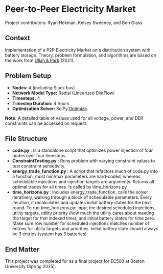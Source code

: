 # Peer-to-Peer Electricity Market
Project contributors: Ryan Hekman, Kelsey Sweeney, and Ben Glass

## Context
Implementation of a P2P Electricity Market on a distribution system with battery storage. Theory, problem formulation, and algorithms are based on the work from [Ullah & Park](https://ieeexplore.ieee.org/document/9369412) (2021).

## Problem Setup
- **Nodes:** 4 (including Slack bus)
- **Network Model Type:** Radial (Linearized DistFlow)
- **Timesteps:** 4
- **Timestep Duration:** 4 hours
- **Optimization Solver:** SciPy [Optimize](https://docs.scipy.org/doc/scipy/reference/generated/scipy.optimize.minimize.html).
  
**Note:** A detailed table of values used for all voltage, power, and DER constraints can be accessed on request.

## File Structure
- **code.py** : Is a standalone script that optimizes power injection of four nodes over four timesteps.
- **ConstraintTesting.py** : Runs problem with varying constraint values to test constraint sensetivity. 
- **energy_trade_function.py** : A script that refactors much of code.py into a function, most min/max parameters are hard-coded, whereas schedulable injections and injection targets are arguments. Returns all optimal trades for all times. Is called by time_horizons.py
- **time_horizons.py** : includes energy_trade_function, calls the solver iteratively, walking through a block of schedulable parameters. Every iteration, it recalculates and updates initial battery states for the next round.
	To run time_horizons.py:
		input the desired scheduled injections, utility targets, utility priority (how much the utility cares about meeting the target for that indexed time), and initial battery states for time zero.
		Make sure row number for scheduled injections matches number of entries for utility targets and priorities.
	Initial battery state should always be 3 entries (system has 3 batteries)


## End Matter
This project was completed for as a final project for EC500 at Boston University (Spring 2025).